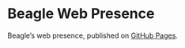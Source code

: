 # Beagle Web Presence

Beagle’s web presence, published on [GitHub Pages](https://jGleitz.github.io/Beagle/branches/project-structure).
